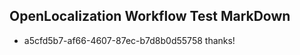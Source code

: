 ## OpenLocalization Workflow Test MarkDown
* a5cfd5b7-af66-4607-87ec-b7d8b0d55758 thanks!

<!--HONumber=Aug16_HO1-->


